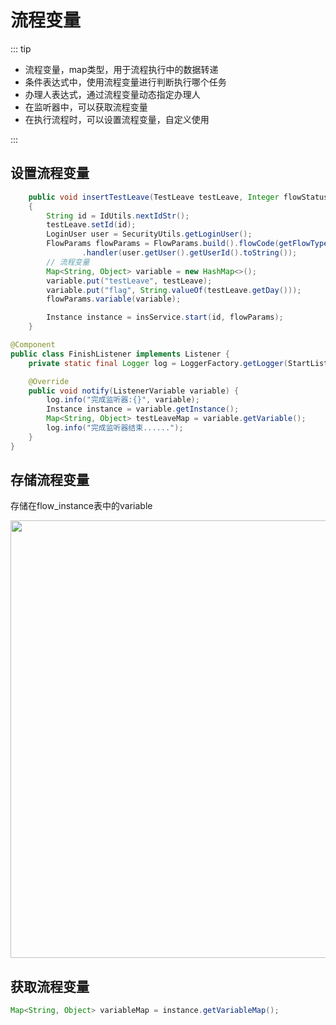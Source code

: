 # 流程变量
<!-- @include: ../other/betweengg.md -->

::: tip
- 流程变量，map类型，用于流程执行中的数据转递  
- 条件表达式中，使用流程变量进行判断执行哪个任务
- 办理人表达式，通过流程变量动态指定办理人
- 在监听器中，可以获取流程变量 
- 在执行流程时，可以设置流程变量，自定义使用

:::

## 设置流程变量
```java
    public void insertTestLeave(TestLeave testLeave, Integer flowStatus)
    {
        String id = IdUtils.nextIdStr();
        testLeave.setId(id);
        LoginUser user = SecurityUtils.getLoginUser();
        FlowParams flowParams = FlowParams.build().flowCode(getFlowType(testLeave))
                .handler(user.getUser().getUserId().toString());
        // 流程变量
        Map<String, Object> variable = new HashMap<>();
        variable.put("testLeave", testLeave);
        variable.put("flag", String.valueOf(testLeave.getDay()));
        flowParams.variable(variable);

        Instance instance = insService.start(id, flowParams);
    }
```

```java
@Component
public class FinishListener implements Listener {
    private static final Logger log = LoggerFactory.getLogger(StartListener.class);

    @Override
    public void notify(ListenerVariable variable) {
        log.info("完成监听器:{}", variable);
        Instance instance = variable.getInstance();
        Map<String, Object> testLeaveMap = variable.getVariable();
        log.info("完成监听器结束......");
    }
}
```

## 存储流程变量
存储在flow_instance表中的variable

<div><img src="https://foruda.gitee.com/images/1743128143393789644/a2b7eef4_2218307.png" width="700px"></div>

## 获取流程变量
```java
Map<String, Object> variableMap = instance.getVariableMap();
```
